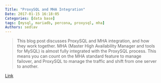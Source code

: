 ```yaml
---
Title: "ProxySQL and MHA Integration"
Date: 2017-01-15 16:18:05
Categories: [data base]
tags: [mysql, mariadb, percona, proxysql, mha]
Authors: sedlav
---
```


> This blog post discusses ProxySQL and MHA integration, and how they work together. MHA (Master High Availability Manager and tools for MySQL) is almost fully integrated with the ProxySQL process. This means you can count on the MHA standard feature to manage failover, and ProxySQL to manage the traffic and shift from one server to another.

[Link](https://www.percona.com/blog/2016/09/13/proxysql-and-mha-integration/)
